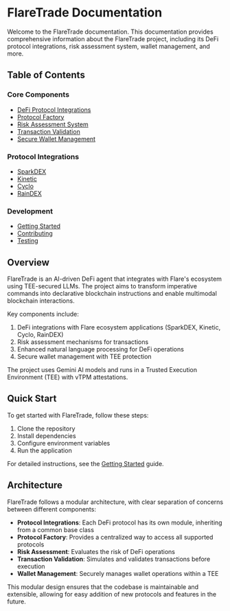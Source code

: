 # FlareTrade Documentation

Welcome to the FlareTrade documentation. This documentation provides comprehensive information about the FlareTrade project, including its DeFi protocol integrations, risk assessment system, wallet management, and more.

## Table of Contents

### Core Components

- [DeFi Protocol Integrations](defi_integrations.md)
- [Protocol Factory](protocol_factory.md)
- [Risk Assessment System](risk_assessment.md)
- [Transaction Validation](transaction_validation.md)
- [Secure Wallet Management](wallet_management.md)

### Protocol Integrations

- [SparkDEX](protocols/sparkdex.md)
- [Kinetic](protocols/kinetic.md)
- [Cyclo](protocols/cyclo.md)
- [RainDEX](protocols/raindex.md)

### Development

- [Getting Started](getting_started.md)
- [Contributing](contributing.md)
- [Testing](testing.md)

## Overview

FlareTrade is an AI-driven DeFi agent that integrates with Flare's ecosystem using TEE-secured LLMs. The project aims to transform imperative commands into declarative blockchain instructions and enable multimodal blockchain interactions.

Key components include:
1. DeFi integrations with Flare ecosystem applications (SparkDEX, Kinetic, Cyclo, RainDEX)
2. Risk assessment mechanisms for transactions
3. Enhanced natural language processing for DeFi operations
4. Secure wallet management with TEE protection

The project uses Gemini AI models and runs in a Trusted Execution Environment (TEE) with vTPM attestations.

## Quick Start

To get started with FlareTrade, follow these steps:

1. Clone the repository
2. Install dependencies
3. Configure environment variables
4. Run the application

For detailed instructions, see the [Getting Started](getting_started.md) guide.

## Architecture

FlareTrade follows a modular architecture, with clear separation of concerns between different components:

- **Protocol Integrations**: Each DeFi protocol has its own module, inheriting from a common base class
- **Protocol Factory**: Provides a centralized way to access all supported protocols
- **Risk Assessment**: Evaluates the risk of DeFi operations
- **Transaction Validation**: Simulates and validates transactions before execution
- **Wallet Management**: Securely manages wallet operations within a TEE

This modular design ensures that the codebase is maintainable and extensible, allowing for easy addition of new protocols and features in the future.
